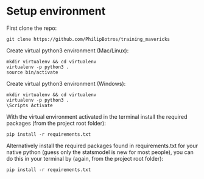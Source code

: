 # Setup environment

First clone the repo:

```git clone https://github.com/PhilipBotros/training_mavericks```

Create virtual python3 environment (Mac/Linux):

```
mkdir virtualenv && cd virtualenv
virtualenv -p python3 .
source bin/activate
```

Create virtual python3 environment (Windows):

```
mkdir virtualenv && cd virtualenv
virtualenv -p python3 .
\Scripts Activate
```

With the virtual environment activated in the terminal install the required packages (from the project root folder):

```pip install -r requirements.txt```

Alternatively install the required packages found in requirements.txt for your native python (guess only the statsmodel is new for most people), you can do this in your terminal by (again, from the project root folder):

```pip install -r requirements.txt```